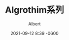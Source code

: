 ---
layout: post
read_time: true
show_date: true
title:  Algrothim系列
date:   2021-09-12 8:39 -0600
description: 01_桶排序算法
img: posts\stock\abstract_1.jpeg
tags: [Algrothim, C]
author: Albert
---